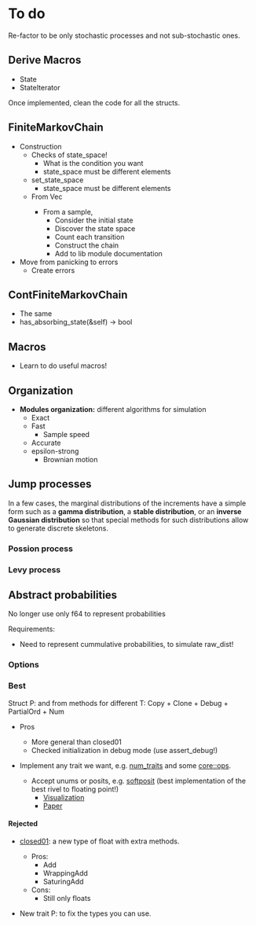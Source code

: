# To do

Re-factor to be only stochastic processes and not sub-stochastic ones.

## Derive Macros

- State
- StateIterator

Once implemented, clean the code for all the structs. 

## FiniteMarkovChain

- Construction
  - Checks of state_space!
    - What is the condition you want
    - state_space must be different elements
  - set_state_space
    - state_space must be different elements
  - From Vec<T>
    - From a sample, 
      - Consider the initial state
      - Discover the state space
      - Count each transition
      - Construct the chain 
      - Add to lib module documentation
- Move from panicking to errors
  - Create errors

## ContFiniteMarkovChain

- The same
- has_absorbing_state(&self) -> bool

## Macros

- Learn to do useful macros!

## Organization

- **Modules organization:** different algorithms for simulation
  - Exact
  - Fast
    - Sample speed
  - Accurate
  - epsilon-strong
    - Brownian motion

## Jump processes

In a few cases, the marginal distributions of the increments have a simple form such as a **gamma distribution**, a **stable distribution**, or an **inverse Gaussian distribution** so that special methods for such distributions allow to generate discrete skeletons.  

### Possion process

### Levy process



## Abstract probabilities

No longer use only f64 to represent probabilities

Requirements:

- Need to represent cummulative probabilities, to simulate raw_dist!

### Options

### Best

Struct P<T>: and from methods for different T: Copy + Clone + Debug + PartialOrd + Num

- Pros

  - More general than closed01
  - Checked initialization in debug mode (use assert_debug!)
- Implement any trait we want, e.g. [num_traits](https://docs.rs/num-traits/0.2.12/num_traits/index.html) and some [core::ops](https://doc.rust-lang.org/nightly/core/ops/index.html).
  - Accept unums or posits, e.g. [softposit](https://crates.io/crates/softposit) (best implementation of the best rivel to floating point!)
    - [Visualization](https://cse512-19s.github.io/FP-Well-Rounded/)
    - [Paper](http://www.johngustafson.net/pdfs/BeatingFloatingPoint.pdf)

#### Rejected

- [closed01](https://crates.io/crates/closed01): a new type of float with extra methods. 
  - Pros:
    - Add
    - WrappingAdd
    - SaturingAdd
  - Cons:
    - Still only floats
  
- New trait P: to fix the types you can use.
